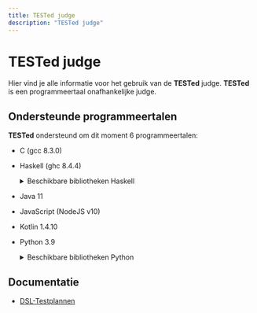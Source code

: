 ```yaml
---
title: TESTed judge
description: "TESTed judge"
---
```


# TESTed judge

Hier vind je alle informatie voor het gebruik van de **TESTed** judge.
**TESTed** is een programmeertaal onafhankelijke judge.

## Ondersteunde programmeertalen

**TESTed** ondersteund om dit moment 6 programmeertalen:

* C (gcc 8.3.0)
* Haskell (ghc 8.4.4)

  <details>
    <summary>Beschikbare bibliotheken Haskell</summary>
    
    | Bibliotheek |  Versie  |
    | ----------- | -------- |
    | **aeson**   |  1.5.4.1 |

  </details>

* Java 11
* JavaScript (NodeJS v10)
* Kotlin 1.4.10
* Python 3.9

  <details>
    <summary>Beschikbare bibliotheken Python</summary>
    
    | Bibliotheek        |  Versie  |
    | ------------------ | -------- |
    | **jsonschema**     | 3.2.0    |
    | **psutil**         | 5.7.0    |
    | **mako**           | 1.1.2    |
    | **pydantic**       | 1.7.3    |
    | **toml**           | 0.10.1   |
    | **typing_inspect** | 0.6.0    | 
    | **pylint**         | 2.6.0    |
    | **esprima**        | 4.0.1    |
    | **lark**           | 0.10.1   |
    | **pyyaml**         | 5.3.1    |
    | **Pygments**       | 2.7.4    |
    | **python-i18n**    | 0.3.9    |

  </details>

## Documentatie

* [DSL-Testplannen](dsl)
